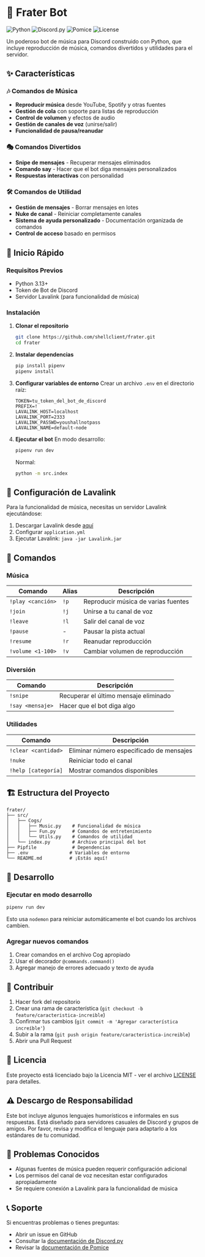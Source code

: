 # 🎵 Frater Bot

![Python](https://img.shields.io/badge/python-v3.13+-blue.svg)
![Discord.py](https://img.shields.io/badge/discord.py-v2.0+-blue.svg)
![Pomice](https://img.shields.io/badge/pomice-latest-green.svg)
![License](https://img.shields.io/badge/license-MIT-green.svg)

Un poderoso bot de música para Discord construido con Python, que incluye reproducción de música, comandos divertidos y utilidades para el servidor.

## ✨ Características

### 🎶 Comandos de Música
- **Reproducir música** desde YouTube, Spotify y otras fuentes
- **Gestión de cola** con soporte para listas de reproducción
- **Control de volumen** y efectos de audio
- **Gestión de canales de voz** (unirse/salir)
- **Funcionalidad de pausa/reanudar**

### 🎭 Comandos Divertidos  
- **Snipe de mensajes** - Recuperar mensajes eliminados
- **Comando say** - Hacer que el bot diga mensajes personalizados
- **Respuestas interactivas** con personalidad

### 🛠️ Comandos de Utilidad
- **Gestión de mensajes** - Borrar mensajes en lotes
- **Nuke de canal** - Reiniciar completamente canales
- **Sistema de ayuda personalizado** - Documentación organizada de comandos
- **Control de acceso** basado en permisos

## 🚀 Inicio Rápido

### Requisitos Previos
- Python 3.13+
- Token de Bot de Discord
- Servidor Lavalink (para funcionalidad de música)

### Instalación

1. **Clonar el repositorio**
   ```bash
   git clone https://github.com/shellclient/frater.git
   cd frater
   ```

2. **Instalar dependencias**
   ```bash
   pip install pipenv
   pipenv install
   ```

3. **Configurar variables de entorno**
   Crear un archivo `.env` en el directorio raíz:
   ```env
   TOKEN=tu_token_del_bot_de_discord
   PREFIX=!
   LAVALINK_HOST=localhost
   LAVALINK_PORT=2333
   LAVALINK_PASSWD=youshallnotpass
   LAVALINK_NAME=default-node
   ```

4. **Ejecutar el bot**
   En modo desarrollo:
   ```bash
   pipenv run dev
   ```

   Normal:
   ```bash
   python -m src.index 
   ```

## 🎵 Configuración de Lavalink

Para la funcionalidad de música, necesitas un servidor Lavalink ejecutándose:

1. Descargar Lavalink desde [aquí](https://github.com/freyacodes/Lavalink/releases)
2. Configurar `application.yml`
3. Ejecutar Lavalink: `java -jar Lavalink.jar`

## 📝 Comandos

### Música
| Comando | Alias | Descripción |
|---------|-------|-------------|
| `!play <canción>` | `!p` | Reproducir música de varias fuentes |
| `!join` | `!j` | Unirse a tu canal de voz |
| `!leave` | `!l` | Salir del canal de voz |
| `!pause` | - | Pausar la pista actual |
| `!resume` | `!r` | Reanudar reproducción |
| `!volume <1-100>` | `!v` | Cambiar volumen de reproducción |

### Diversión
| Comando | Descripción |
|---------|-------------|
| `!snipe` | Recuperar el último mensaje eliminado |
| `!say <mensaje>` | Hacer que el bot diga algo |

### Utilidades
| Comando | Descripción |
|---------|-------------|
| `!clear <cantidad>` | Eliminar número especificado de mensajes |
| `!nuke` | Reiniciar todo el canal |
| `!help [categoría]` | Mostrar comandos disponibles |

## 🏗️ Estructura del Proyecto

```
frater/
├── src/
│   ├── Cogs/
│   │   ├── Music.py    # Funcionalidad de música
│   │   ├── Fun.py      # Comandos de entretenimiento
│   │   └── Utils.py    # Comandos de utilidad
│   └── index.py        # Archivo principal del bot
├── Pipfile             # Dependencias
├── .env               # Variables de entorno
└── README.md          # ¡Estás aquí!
```

## 🔧 Desarrollo

### Ejecutar en modo desarrollo
```bash
pipenv run dev
```

Esto usa `nodemon` para reiniciar automáticamente el bot cuando los archivos cambien.

### Agregar nuevos comandos
1. Crear comandos en el archivo Cog apropiado
2. Usar el decorador `@commands.command()`
3. Agregar manejo de errores adecuado y texto de ayuda

## 🤝 Contribuir

1. Hacer fork del repositorio
2. Crear una rama de característica (`git checkout -b feature/caracteristica-increible`)
3. Confirmar tus cambios (`git commit -m 'Agregar característica increíble'`)
4. Subir a la rama (`git push origin feature/caracteristica-increible`)
5. Abrir una Pull Request

## 📄 Licencia

Este proyecto está licenciado bajo la Licencia MIT - ver el archivo [LICENSE](LICENSE) para detalles.

## ⚠️ Descargo de Responsabilidad

Este bot incluye algunos lenguajes humorísticos e informales en sus respuestas. Está diseñado para servidores casuales de Discord y grupos de amigos. Por favor, revisa y modifica el lenguaje para adaptarlo a los estándares de tu comunidad.

## 🐛 Problemas Conocidos

- Algunas fuentes de música pueden requerir configuración adicional
- Los permisos del canal de voz necesitan estar configurados apropiadamente
- Se requiere conexión a Lavalink para la funcionalidad de música

## 📞 Soporte

Si encuentras problemas o tienes preguntas:
- Abrir un issue en GitHub
- Consultar la [documentación de Discord.py](https://discordpy.readthedocs.io/)
- Revisar la [documentación de Pomice](https://github.com/cloudwithax/pomice)
